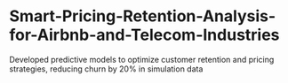 # Smart-Pricing-Retention-Analysis-for-Airbnb-and-Telecom-Industries
Developed predictive models to optimize customer retention and pricing strategies, reducing churn by 20% in simulation data
